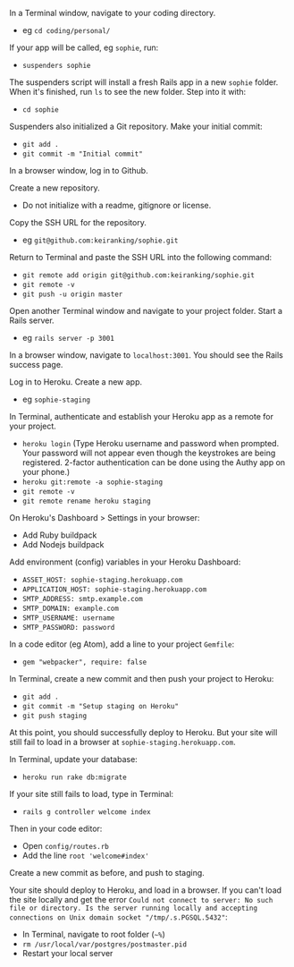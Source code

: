 

In a Terminal window, navigate to your coding directory.
  - eg `cd coding/personal/`

If your app will be called, eg `sophie`, run:
  - `suspenders sophie`

The suspenders script will install a fresh Rails app in a new `sophie` folder. When it's finished, run `ls` to see the new folder. Step into it with:
- `cd sophie`

Suspenders also initialized a Git repository. Make your initial commit:
- `git add .`
- `git commit -m "Initial commit"`

In a browser window, log in to Github.

Create a new repository.
- Do not initialize with a readme, gitignore or license.

Copy the SSH URL for the repository.
- eg `git@github.com:keiranking/sophie.git`

Return to Terminal and paste the SSH URL into the following command:
- `git remote add origin git@github.com:keiranking/sophie.git`
- `git remote -v`
- `git push -u origin master`

Open another Terminal window and navigate to your project folder. Start a Rails server.
- eg `rails server -p 3001`

In a browser window, navigate to `localhost:3001`. You should see the Rails success page.

Log in to Heroku. Create a new app.
- eg `sophie-staging`

In Terminal, authenticate and establish your Heroku app as a remote for your project.
- `heroku login`
  (Type Heroku username and password when prompted. Your password will not appear even though the keystrokes are being registered. 2-factor authentication can be done using the Authy app on your phone.)
- `heroku git:remote -a sophie-staging`
- `git remote -v`
- `git remote rename heroku staging`
<!-- - `git push staging` -->

On Heroku's Dashboard > Settings in your browser:
- Add Ruby buildpack
- Add Nodejs buildpack

Add environment (config) variables in your Heroku Dashboard:
- `ASSET_HOST: sophie-staging.herokuapp.com`
- `APPLICATION_HOST: sophie-staging.herokuapp.com`
- `SMTP_ADDRESS: smtp.example.com`
- `SMTP_DOMAIN: example.com`
- `SMTP_USERNAME: username`
- `SMTP_PASSWORD: password`

In a code editor (eg Atom), add a line to your project `Gemfile`:
- `gem "webpacker", require: false`

In Terminal, create a new commit and then push your project to Heroku:
- `git add .`
- `git commit -m "Setup staging on Heroku"`
- `git push staging`

At this point, you should successfully deploy to Heroku. But your site will still fail to load in a browser at `sophie-staging.herokuapp.com`.

In Terminal, update your database:
- `heroku run rake db:migrate`

If your site still fails to load, type in Terminal:
- `rails g controller welcome index`

Then in your code editor:
- Open `config/routes.rb`
- Add the line `root 'welcome#index'`

Create a new commit as before, and push to staging.

Your site should deploy to Heroku, and load in a browser. If you can't load the site locally and get the error `Could not connect to server: No such file or directory. Is the server running locally and accepting connections on Unix domain socket "/tmp/.s.PGSQL.5432"`:
- In Terminal, navigate to root folder (`~%`)
- `rm /usr/local/var/postgres/postmaster.pid`
- Restart your local server
